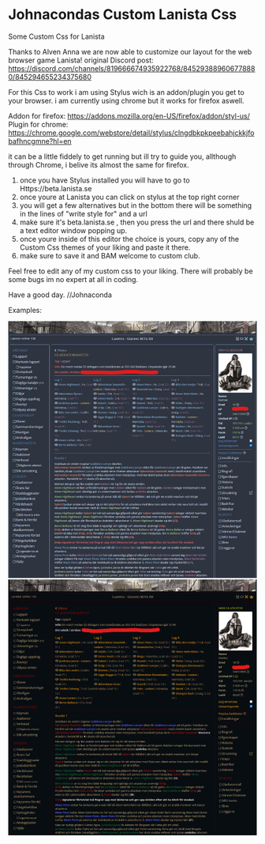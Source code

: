 # Johnacondas Custom Lanista Css
 Some Custom Css for Lanista
 
 Thanks to Alven Anna we are now able to customize our layout for the web browser game Lanista!
 original Discord post:
 https://discord.com/channels/819666674935922768/845293889606778880/845294655234375680

For this Css to work i am using Stylus wich is an addon/plugin you get to your browser. i am currently using chrome but it works for firefox aswell.

Addon for firefox: https://addons.mozilla.org/en-US/firefox/addon/styl-us/
Plugin for chrome: https://chrome.google.com/webstore/detail/stylus/clngdbkpkpeebahjckkjfobafhncgmne?hl=en

it can be a little fiddely to get running but ill try to guide you, allthough through Chrome, i belive its almost the same for firefox.

1. once you have Stylus installed you will have to go to Https://beta.lanista.se
2. once youre at Lanista you can click on stylus at the top right corner
3. you will get a few alternatives but in the bottom there will be something in the lines of "write style for" and a url
4. make sure it's beta.lanista.se , then you press the url and there shuld be a text editor window popping up.
5. once youre inside of this editor the choice is yours, copy any of the Custom Css themes of your liking and paste it there.
6. make sure to save it and BAM welcome to custom club.

Feel free to edit any of my custom css to your liking.
There will probably be some bugs im no expert at all in coding.

Have a good day.
//Johnaconda

Examples:

<img src="https://raw.githubusercontent.com/Johnaconda/Johnacondas-Custom-Lanista-Css/main/Examples/NordTheme%20Example.png" alt="NordTheme" title="NordTheme">
<img src="https://raw.githubusercontent.com/Johnaconda/Johnacondas-Custom-Lanista-Css/main/Examples/DarkRedTheme%20Example.png" alt="DarkRedTheme" title="DarkRedTheme">